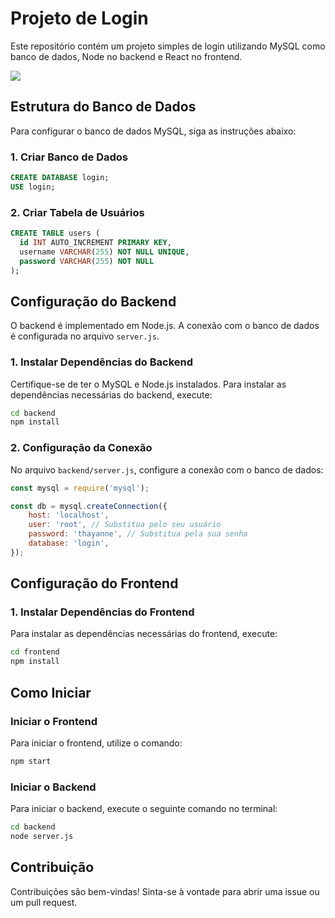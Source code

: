 # Projeto de Login

Este repositório contém um projeto simples de login utilizando MySQL como banco de dados, Node no backend e React no frontend.

<img src='./imgs/Login.gif' />

## Estrutura do Banco de Dados

Para configurar o banco de dados MySQL, siga as instruções abaixo:

### 1. Criar Banco de Dados

```sql
CREATE DATABASE login;
USE login;
```

### 2. Criar Tabela de Usuários

```sql
CREATE TABLE users (
  id INT AUTO_INCREMENT PRIMARY KEY,
  username VARCHAR(255) NOT NULL UNIQUE,
  password VARCHAR(255) NOT NULL
);
```

## Configuração do Backend

O backend é implementado em Node.js. A conexão com o banco de dados é configurada no arquivo `server.js`.

### 1. Instalar Dependências do Backend

Certifique-se de ter o MySQL e Node.js instalados. Para instalar as dependências necessárias do backend, execute:

```bash
cd backend
npm install
```

### 2. Configuração da Conexão

No arquivo `backend/server.js`, configure a conexão com o banco de dados:

```javascript
const mysql = require('mysql');

const db = mysql.createConnection({
    host: 'localhost',
    user: 'root', // Substitua pelo seu usuário
    password: 'thayanne', // Substitua pela sua senha
    database: 'login',
});
```

## Configuração do Frontend

### 1. Instalar Dependências do Frontend

Para instalar as dependências necessárias do frontend, execute:

```bash
cd frontend
npm install
```

## Como Iniciar

### Iniciar o Frontend

Para iniciar o frontend, utilize o comando:

```bash
npm start
```

### Iniciar o Backend

Para iniciar o backend, execute o seguinte comando no terminal:

```bash
cd backend
node server.js
```

## Contribuição

Contribuições são bem-vindas! Sinta-se à vontade para abrir uma issue ou um pull request.
